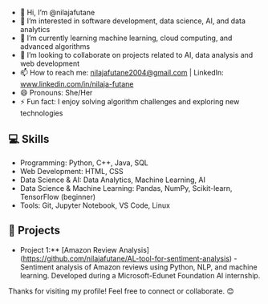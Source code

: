 - 👋 Hi, I’m @nilajafutane  
- 👀 I’m interested in software development, data science, AI, and data analytics  
- 🌱 I’m currently learning machine learning, cloud computing, and advanced algorithms  
- 💞️ I’m looking to collaborate on projects related to AI, data analysis and web development  
- 📫 How to reach me: nilajafutane2004@gmail.com | LinkedIn: www.linkedin.com/in/nilaja-futane
- 😄 Pronouns: She/Her  
- ⚡ Fun fact: I enjoy solving algorithm challenges and exploring new technologies 

## 💻 Skills  
- Programming: Python, C++, Java, SQL  
- Web Development: HTML, CSS
- Data Science & AI: Data Analytics, Machine Learning, AI
- Data Science & Machine Learning: Pandas, NumPy, Scikit-learn, TensorFlow (beginner)
- Tools: Git, Jupyter Notebook, VS Code, Linux

## 🚀 Projects  
- Project 1:** [Amazon Review Analysis] (https://github.com/nilajafutane/AL-tool-for-sentiment-analysis) - Sentiment analysis of Amazon reviews using Python, NLP, and machine learning. Developed during a Microsoft-Edunet Foundation AI internship.



Thanks for visiting my profile! Feel free to connect or collaborate. 😊

